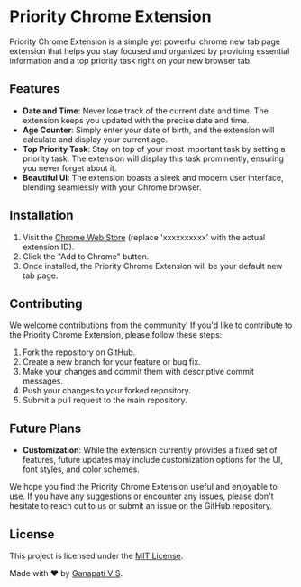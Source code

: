 # Priority Chrome Extension

Priority Chrome Extension is a simple yet powerful chrome new tab page extension that helps you stay focused and organized by providing essential information and a top priority task right on your new browser tab.

## Features

- **Date and Time**: Never lose track of the current date and time. The extension keeps you updated with the precise date and time.
- **Age Counter**: Simply enter your date of birth, and the extension will calculate and display your current age.
- **Top Priority Task**: Stay on top of your most important task by setting a priority task. The extension will display this task prominently, ensuring you never forget about it.
- **Beautiful UI**: The extension boasts a sleek and modern user interface, blending seamlessly with your Chrome browser.

## Installation

1. Visit the [Chrome Web Store](https://chrome.google.com/webstore/detail/priority-chrome-extension/xxxxxxxxxx) (replace 'xxxxxxxxxx' with the actual extension ID).
2. Click the "Add to Chrome" button.
3. Once installed, the Priority Chrome Extension will be your default new tab page.

## Contributing

We welcome contributions from the community! If you'd like to contribute to the Priority Chrome Extension, please follow these steps:

1. Fork the repository on GitHub.
2. Create a new branch for your feature or bug fix.
3. Make your changes and commit them with descriptive commit messages.
4. Push your changes to your forked repository.
5. Submit a pull request to the main repository.

## Future Plans

- **Customization**: While the extension currently provides a fixed set of features, future updates may include customization options for the UI, font styles, and color schemes.

We hope you find the Priority Chrome Extension useful and enjoyable to use. If you have any suggestions or encounter any issues, please don't hesitate to reach out to us or submit an issue on the GitHub repository.

## License

This project is licensed under the [MIT License](LICENSE).

Made with ❤️ by [Ganapati V S](https://github.com/ganapativs).
